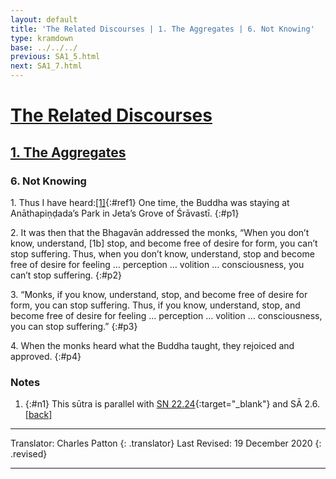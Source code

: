 ```yaml
---
layout: default
title: 'The Related Discourses | 1. The Aggregates | 6. Not Knowing'
type: kramdown
base: ../../../
previous: SA1_5.html
next: SA1_7.html
---
```


# [The Related Discourses](../index.html)
## [1. The Aggregates](index.html)
### 6. Not Knowing

1\. Thus I have heard:[\[1\]](#n1){:#ref1} One time, the Buddha was staying at Anāthapiṇḍada’s Park in Jeta’s Grove of Śrāvastī.
{:#p1}

2\. It was then that the Bhagavān addressed the monks, “When you don’t know, understand, [1b] stop, and become free of desire for form, you can’t stop suffering. Thus, when you don’t know, understand, stop and become free of desire for feeling … perception … volition … consciousness, you can’t stop suffering.
{:#p2}

3\. “Monks, if you know, understand, stop, and become free of desire for form, you can stop suffering. Thus, if you know, understand, stop, and become free of desire for feeling … perception … volition … consciousness, you can stop suffering.”
{:#p3}

4\. When the monks heard what the Buddha taught, they rejoiced and approved.
{:#p4}

### Notes
1. {:#n1} This sūtra is parallel with [SN 22.24](https://suttacentral.net/sn22.24){:target="_blank"} and SĀ 2.6. [\[back\]](#ref1)

---

Translator: Charles Patton
{: .translator}
Last Revised: 19 December 2020
{: .revised}

---